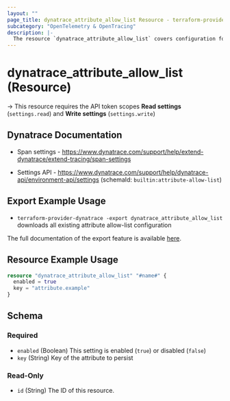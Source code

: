```yaml
---
layout: ""
page_title: dynatrace_attribute_allow_list Resource - terraform-provider-dynatrace"
subcategory: "OpenTelemetry & OpenTracing"
description: |-
  The resource `dynatrace_attribute_allow_list` covers configuration for OpenTracing and OpenTelemetry attribute allow-list
---
```


# dynatrace_attribute_allow_list (Resource)

-> This resource requires the API token scopes **Read settings** (`settings.read`) and **Write settings** (`settings.write`)

## Dynatrace Documentation

- Span settings - https://www.dynatrace.com/support/help/extend-dynatrace/extend-tracing/span-settings

- Settings API - https://www.dynatrace.com/support/help/dynatrace-api/environment-api/settings (schemaId: `builtin:attribute-allow-list`)

## Export Example Usage

- `terraform-provider-dynatrace -export dynatrace_attribute_allow_list` downloads all existing attribute allow-list configuration

The full documentation of the export feature is available [here](https://registry.terraform.io/providers/dynatrace-oss/dynatrace/latest/docs/guides/export-v2).

## Resource Example Usage

```terraform
resource "dynatrace_attribute_allow_list" "#name#" {
  enabled = true
  key = "attribute.example"
}
```

<!-- schema generated by tfplugindocs -->
## Schema

### Required

- `enabled` (Boolean) This setting is enabled (`true`) or disabled (`false`)
- `key` (String) Key of the attribute to persist

### Read-Only

- `id` (String) The ID of this resource.
 
